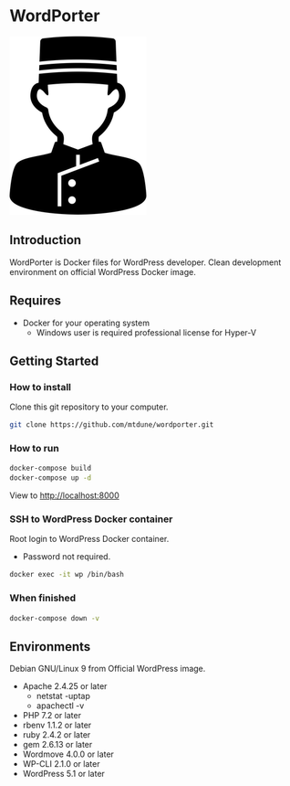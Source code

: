 # WordPorter

![WordPorter](logo.png)
<!--- https://www.silhouette-illust.com/illust/40327 -->

## Introduction

WordPorter is Docker files for WordPress developer.
Clean development environment on official WordPress Docker image.

## Requires

- Docker for your operating system
  - Windows user is required professional license for Hyper-V

## Getting Started

### How to install

Clone this git repository to your computer.

```bash
git clone https://github.com/mtdune/wordporter.git
```

### How to run

```bash
docker-compose build
docker-compose up -d
```

View to <http://localhost:8000>

### SSH to WordPress Docker container

Root login to WordPress Docker container.

- Password not required.

```bash
docker exec -it wp /bin/bash
```

### When finished

```bash
docker-compose down -v
```

## Environments

Debian GNU/Linux 9 from Official WordPress image.

- Apache 2.4.25 or later
  - netstat -uptap
  - apachectl -v
- PHP 7.2 or later
- rbenv 1.1.2 or later
- ruby 2.4.2 or later
- gem 2.6.13 or later
- Wordmove 4.0.0 or later
- WP-CLI 2.1.0 or later
- WordPress 5.1 or later
